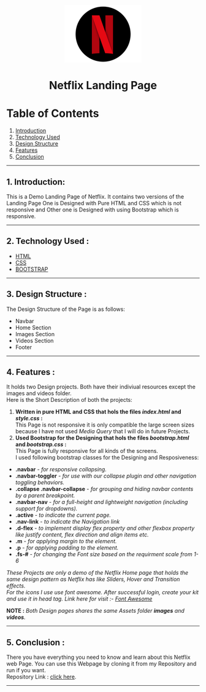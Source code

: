 
<div style="text-align:center;">
<img src="./images/favicon.png" style="width:200px;"/>
</div>

<!-- # Netflix Landing Page -->
<h1 style="text-align:center;">Netflix Landing Page</h1>

# Table of Contents

1. [Introduction](#1-introduction)
2. [Technology Used](#2-technology-used)
3. [Design Structure](#3-design-structure)
4. [Features](#4-features)
5. [Conclusion](#5-conclusion)

***

## 1. Introduction:
This is a Demo Landing Page of Netflix. It contains two versions of the Landing Page One is Designed with Pure HTML and CSS which is not responsive and Other one is Designed with using Bootstrap which is  responsive.

***

## 2. Technology Used :

- [HTML](https://www.w3schools.com/html/)
- [CSS](https://www.w3schools.com/css/)
- [BOOTSTRAP](https://getbootstrap.com/docs/5.0/getting-started/introduction/)

***
## 3. Design Structure :  
The Design Structure of the Page is as follows:  
- Navbar
- Home Section
- Images Section
- Videos Section
- Footer
***
## 4. Features :

It holds two Design projects. Both have their indiviual resources except the images and videos folder.  
Here is the Short Description of both the projects:  
1. **Written in pure HTML and CSS that hols the files *index.html* and *style.css* :**  
This Page is not responsive it is only compatible the large screen sizes because I have not used *Media Query* that I will do in future Projects.   
1. **Used Bootstrap for the Designing that hols the files *bootstrap.html* and *bootstrap.css* :**   
This Page is fully responsive for all kinds of the screens.  
I used following bootstrap classes for the Designing and Resposiveness:
- **.navbar** - *for responsive collapsing.*
- **.navbar-toggler** - *for use with our collapse plugin and other navigation toggling behaviors.*
- **.collapse .navbar-collapse** - *for grouping and hiding navbar contents by a parent breakpoint.*
- **.navbar-nav** - *for a full-height and lightweight navigation (including support for dropdowns).*
- **.active** - *to indicate the current page.*
- **.nav-link** - *to indicate the Navigation link*
- **.d-flex** - *to implement display flex property and other flexbox property like justify content, flex direction and align items etc.*
- **.m** - *for applying margin to the element.*
- **.p** - *for applying padding to the element.*
- **.fs-#** - *for changing the Font size based on the requirment scale from 1-6*

*These Projects are only a demo of the Netflix Home page that holds the same design pattern as Netflix has like Sliders, Hover and Transition effects.*  
*For the icons I use use font awesome. After successful login, create your kit and use it in head tag.  Link here for visit :- [Font Awesome](https://fontawesome.com/)*  

**NOTE :** *Both Design pages shares the same Assets folder **images** and **videos**.*
***

## 5. Conclusion :

There you have everything you need to know and learn about this Netflix web Page. You can use this Webpage by cloning it from my Repository and run if you want.  
Repository Link : [click here](https://github.com/shivangpatel83/Landing_page.git).  

***











